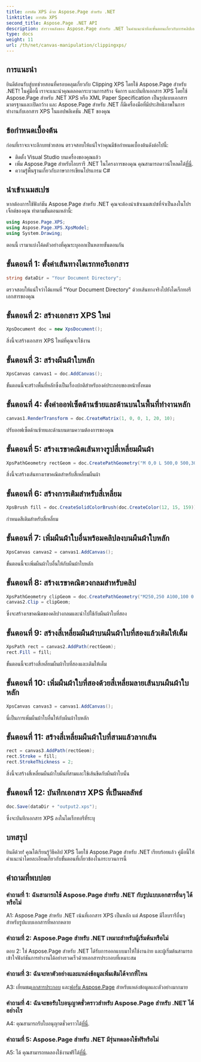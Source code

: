 ```yaml
---
title: การตัด XPS ด้วย Aspose.Page สำหรับ .NET
linktitle: การตัด XPS
second_title: Aspose.Page .NET API
description: สำรวจพลังของ Aspose.Page สำหรับ .NET ในคำแนะนำทีละขั้นตอนเกี่ยวกับการคลิปเอกสาร XPS สร้าง จัดการ และบันทึกไฟล์ XPS ได้อย่างง่ายดาย
type: docs
weight: 11
url: /th/net/canvas-manipulation/clippingxps/
---
```

## การแนะนำ

ยินดีต้อนรับสู่บทช่วยสอนที่ครอบคลุมเกี่ยวกับ Clipping XPS โดยใช้ Aspose.Page สำหรับ .NET! ในคู่มือนี้ เราจะแนะนำคุณตลอดกระบวนการสร้าง จัดการ และบันทึกเอกสาร XPS โดยใช้ Aspose.Page สำหรับ .NET XPS หรือ XML Paper Specification เป็นรูปแบบเอกสารมาตรฐานและเปิดกว้าง และ Aspose.Page สำหรับ .NET ก็มีเครื่องมือที่มีประสิทธิภาพในการทำงานกับเอกสาร XPS ในแอปพลิเคชัน .NET ของคุณ

## ข้อกำหนดเบื้องต้น

ก่อนที่เราจะเจาะลึกบทช่วยสอน ตรวจสอบให้แน่ใจว่าคุณมีข้อกำหนดเบื้องต้นดังต่อไปนี้:

- ติดตั้ง Visual Studio บนเครื่องของคุณแล้ว
-  เพิ่ม Aspose.Page สำหรับไลบรารี .NET ในโครงการของคุณ คุณสามารถดาวน์โหลดได้[ที่นี่](https://releases.aspose.com/page/net/).
- ความรู้พื้นฐานเกี่ยวกับภาษาการเขียนโปรแกรม C#

## นำเข้าเนมสเปซ

หากต้องการใช้ฟังก์ชัน Aspose.Page สำหรับ .NET คุณจะต้องนำเข้าเนมสเปซที่จำเป็นลงในโปรเจ็กต์ของคุณ ทำตามขั้นตอนเหล่านี้:

```csharp
using Aspose.Page.XPS;
using Aspose.Page.XPS.XpsModel;
using System.Drawing;
```

ตอนนี้ เรามาแบ่งโค้ดตัวอย่างที่คุณระบุออกเป็นหลายขั้นตอนกัน

## ขั้นตอนที่ 1: ตั้งค่าเส้นทางไดเรกทอรีเอกสาร

```csharp
string dataDir = "Your Document Directory";
```

ตรวจสอบให้แน่ใจว่าได้แทนที่ "Your Document Directory" ด้วยเส้นทางจริงไปยังไดเร็กทอรีเอกสารของคุณ

## ขั้นตอนที่ 2: สร้างเอกสาร XPS ใหม่

```csharp
XpsDocument doc = new XpsDocument();
```

สิ่งนี้จะสร้างเอกสาร XPS ใหม่ที่คุณจะใช้งาน

## ขั้นตอนที่ 3: สร้างผืนผ้าใบหลัก

```csharp
XpsCanvas canvas1 = doc.AddCanvas();
```

ขั้นตอนนี้จะสร้างพื้นที่หลักซึ่งเป็นเรื่องปกติสำหรับองค์ประกอบของหน้าทั้งหมด

## ขั้นตอนที่ 4: ตั้งค่าออฟเซ็ตด้านซ้ายและด้านบนในพื้นที่ทำงานหลัก

```csharp
canvas1.RenderTransform = doc.CreateMatrix(1, 0, 0, 1, 20, 10);
```

ปรับออฟเซ็ตด้านซ้ายและด้านบนตามความต้องการของคุณ

## ขั้นตอนที่ 5: สร้างเรขาคณิตเส้นทางรูปสี่เหลี่ยมผืนผ้า

```csharp
XpsPathGeometry rectGeom = doc.CreatePathGeometry("M 0,0 L 500,0 500,300 0,300 Z");
```

สิ่งนี้จะสร้างเส้นทางเรขาคณิตสำหรับสี่เหลี่ยมผืนผ้า

## ขั้นตอนที่ 6: สร้างการเติมสำหรับสี่เหลี่ยม

```csharp
XpsBrush fill = doc.CreateSolidColorBrush(doc.CreateColor(12, 15, 159));
```

กำหนดสีเติมสำหรับสี่เหลี่ยม

## ขั้นตอนที่ 7: เพิ่มผืนผ้าใบอื่นพร้อมคลิปลงบนผืนผ้าใบหลัก

```csharp
XpsCanvas canvas2 = canvas1.AddCanvas();
```

ขั้นตอนนี้จะเพิ่มผืนผ้าใบอื่นให้กับผืนผ้าใบหลัก

## ขั้นตอนที่ 8: สร้างเรขาคณิตวงกลมสำหรับคลิป

```csharp
XpsPathGeometry clipGeom = doc.CreatePathGeometry("M250,250 A100,100 0 1 1 250,50 100,100 0 1 1 250,250");
canvas2.Clip = clipGeom;
```

ซึ่งจะสร้างเรขาคณิตของคลิปวงกลมและนำไปใช้กับผืนผ้าใบที่สอง

## ขั้นตอนที่ 9: สร้างสี่เหลี่ยมผืนผ้าบนผืนผ้าใบที่สองแล้วเติมให้เต็ม

```csharp
XpsPath rect = canvas2.AddPath(rectGeom);
rect.Fill = fill;
```

ขั้นตอนนี้จะสร้างสี่เหลี่ยมผืนผ้าใบที่สองและเติมให้เต็ม

## ขั้นตอนที่ 10: เพิ่มผืนผ้าใบที่สองด้วยสี่เหลี่ยมลายเส้นบนผืนผ้าใบหลัก

```csharp
XpsCanvas canvas3 = canvas1.AddCanvas();
```

นี่เป็นการเพิ่มผืนผ้าใบอื่นให้กับผืนผ้าใบหลัก

## ขั้นตอนที่ 11: สร้างสี่เหลี่ยมผืนผ้าใบที่สามแล้วลากเส้น

```csharp
rect = canvas3.AddPath(rectGeom);
rect.Stroke = fill;
rect.StrokeThickness = 2;
```

สิ่งนี้จะสร้างสี่เหลี่ยมผืนผ้าใบผืนที่สามและใช้เส้นขีดกับผืนผ้าใบนั้น

## ขั้นตอนที่ 12: บันทึกเอกสาร XPS ที่เป็นผลลัพธ์

```csharp
doc.Save(dataDir + "output2.xps");
```

ซึ่งจะบันทึกเอกสาร XPS ลงในไดเร็กทอรีที่ระบุ

## บทสรุป

ยินดีด้วย! คุณได้เรียนรู้วิธีคลิป XPS โดยใช้ Aspose.Page สำหรับ .NET เรียบร้อยแล้ว คู่มือนี้ให้คำแนะนำโดยละเอียดเกี่ยวกับขั้นตอนที่เกี่ยวข้องในกระบวนการนี้

## คำถามที่พบบ่อย

### คำถามที่ 1: ฉันสามารถใช้ Aspose.Page สำหรับ .NET กับรูปแบบเอกสารอื่นๆ ได้หรือไม่

A1: Aspose.Page สำหรับ .NET เน้นที่เอกสาร XPS เป็นหลัก แต่ Aspose มีไลบรารีอื่นๆ สำหรับรูปแบบเอกสารที่หลากหลาย

### คำถามที่ 2: Aspose.Page สำหรับ .NET เหมาะสำหรับผู้เริ่มต้นหรือไม่

ตอบ 2: ใช่ Aspose.Page สำหรับ .NET ได้รับการออกแบบมาให้ใช้งานง่าย และผู้เริ่มต้นสามารถเข้าใจฟังก์ชันการทำงานได้อย่างรวดเร็วด้วยเอกสารประกอบที่เหมาะสม

### คำถามที่ 3: ฉันจะหาตัวอย่างและแหล่งข้อมูลเพิ่มเติมได้จากที่ไหน

 A3: เยี่ยมชม[เอกสารประกอบ](https://reference.aspose.com/page/net/) และ[ฟอรั่ม Aspose.Page](https://forum.aspose.com/c/page/39) สำหรับแหล่งข้อมูลและตัวอย่างมากมาย

### คำถามที่ 4: ฉันจะขอรับใบอนุญาตชั่วคราวสำหรับ Aspose.Page สำหรับ .NET ได้อย่างไร

 A4: คุณสามารถรับใบอนุญาตชั่วคราวได้[ที่นี่](https://purchase.aspose.com/temporary-license/).

### คำถามที่ 5: Aspose.Page สำหรับ .NET มีรุ่นทดลองใช้ฟรีหรือไม่

 A5: ได้ คุณสามารถทดลองใช้งานฟรีได้[ที่นี่](https://releases.aspose.com/).